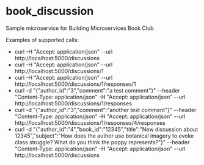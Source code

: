 # book_discussion
Sample microservice for Building Microservices Book Club

Examples of supported calls:

* curl -H "Accept: application/json" --url http://localhost:5000/discussions
* curl -H "Accept: application/json" --url http://localhost:5000/discussions/1
* curl -H "Accept: application/json" --url http://localhost:5000/discussions/1/responses/1
* curl -d "{\"author_id\":\"3\",\"comment\":\"a test comment\"}" --header "Content-Type: application/json" -H "Accept: application/json" --url http://localhost:5000/discussions/1/responses
* curl -d "{\"author_id\":\"3\",\"comment\":\"another test comment\"}" --header "Content-Type: application/json" -H "Accept: application/json" --url http://localhost:5000/discussions/1/responses/4/responses
* curl -d "{\"author_id\":\"4\",\"book_id\":\"12345\",\"title\":\"New discussion about 12345\",\"subject\":\"How does the author use botanical imagery to evoke class struggle?  What do you think the poppy represents?\"}" --header "Content-Type: application/json" -H "Accept: application/json" --url http://localhost:5000/discussions

